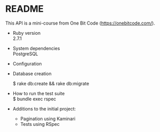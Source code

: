 # README

This API is a mini-course from One Bit Code (https://onebitcode.com/).

* Ruby version  
  2.7.1  
  
* System dependencies  
  PostgreSQL  
  
* Configuration

* Database creation  
  
    $ rake db:create && rake db:migrate

* How to run the test suite  
  $  bundle exec rspec

* Additions to the initial project:  
  - Pagination using Kaminari  
  - Tests using RSpec  
